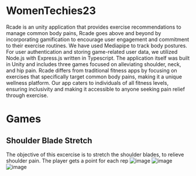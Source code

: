 # WomenTechies23
Rcade is an unity application that provides exercise recommendations to manage common body pains, Rcade goes above and beyond by incorporating gamification to encourage user engagement and commitment to their exercise routines.
We have used Mediapipe to track body postures. For user authentication and storing game-related user data, we utilized Node.js with Express.js written in Typescript. The application itself was built in Unity and includes three games focused on alleviating shoulder, neck, and hip pain.
Rcade differs from traditional fitness apps by focusing on exercises that specifically target common body pains, making it a unique wellness platform. Our app caters to individuals of all fitness levels, ensuring inclusivity and making it accessible to anyone seeking pain relief through exercise.

# Games
## Shoulder Blade Stretch
The objective of this excercise is to stretch the shoulder blades, to relieve shoulder pain. The player gets a point for each rep
![image](https://user-images.githubusercontent.com/76583147/230734292-92a95fe0-f62c-44d9-8581-efeccd131cce.png)
![image](https://user-images.githubusercontent.com/76583147/230734298-d5621526-9c75-426c-b0cf-2f9479bd7daa.png)
![image](https://user-images.githubusercontent.com/76583147/230734295-2527f37d-2796-4743-9426-e43ad32bd579.png)


